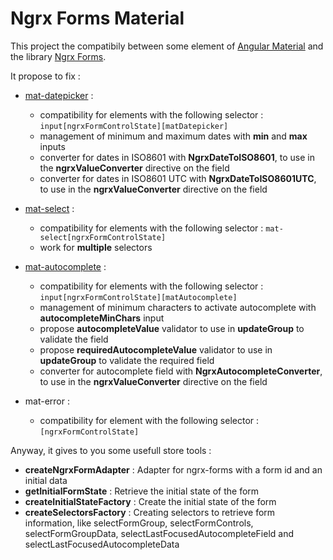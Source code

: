 # Ngrx Forms Material

This project the compatibily between some element of [Angular Material](https://github.com/angular/components) and the library [Ngrx Forms](https://github.com/MrWolfZ/ngrx-forms).

It propose to fix :

- [mat-datepicker](https://material.angular.io/components/datepicker/overview) :
  - compatibility for elements with the following selector : ```input[ngrxFormControlState][matDatepicker]```
  - management of minimum and maximum dates with **min** and **max** inputs
  - converter for dates in ISO8601 with **NgrxDateToISO8601**, to use in the **ngrxValueConverter** directive on the field
  - converter for dates in ISO8601 UTC with **NgrxDateToISO8601UTC**, to use in the **ngrxValueConverter** directive on the field

- [mat-select](https://material.angular.io/components/select/overview) :
  - compatibility for elements with the following selector : ```mat-select[ngrxFormControlState]```
  - work for **multiple** selectors

- [mat-autocomplete](https://material.angular.io/components/autocomplete/overview) :
  - compatibility for elements with the following selector : ```input[ngrxFormControlState][matAutocomplete]```
  - management of minimum characters to activate autocomplete with **autocompleteMinChars** input
  - propose **autocompleteValue** validator to use in **updateGroup** to validate the field
  - propose **requiredAutocompleteValue** validator to use in **updateGroup** to validate the required field
  - converter for autocomplete field with **NgrxAutocompleteConverter**, to use in the **ngrxValueConverter** directive on the field

- mat-error :
  - compatibility for element with the following selector : ```[ngrxFormControlState]```

Anyway, it gives to you some usefull store tools :

- **createNgrxFormAdapter** : Adapter for ngrx-forms with a form id and an initial data
- **getInitialFormState** : Retrieve the initial state of the form
- **createInitialStateFactory** : Create the initial state of the form
- **createSelectorsFactory** : Creating selectors to retrieve form information, like selectFormGroup, selectFormControls, selectFormGroupData, selectLastFocusedAutocompleteField and selectLastFocusedAutocompleteData
